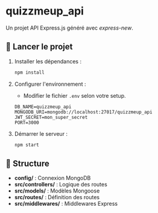 # quizzmeup_api
Un projet API Express.js généré avec *express-new*.

## 🚀 Lancer le projet

1. Installer les dépendances :
   ```sh
   npm install
   ```

2. Configurer l'environnement :
   - Modifier le fichier `.env` selon votre setup.
   ```env
   DB_NAME=quizzmeup_api
   MONGODB_URI=mongodb://localhost:27017/quizzmeup_api
   JWT_SECRET=mon_super_secret
   PORT=3000
   ```

3. Démarrer le serveur :
   ```sh
   npm start
   ```

## 📌 Structure

- **config/** : Connexion MongoDB
- **src/controllers/** : Logique des routes
- **src/models/** : Modèles Mongoose
- **src/routes/** : Définition des routes
- **src/middlewares/** : Middlewares Express
